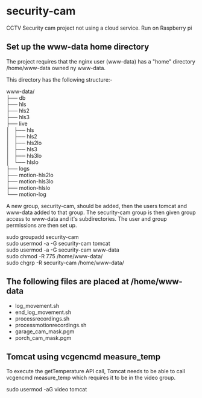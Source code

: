 # security-cam
CCTV Security cam project not using a cloud service. Run on Raspberry pi

## Set up the www-data home directory
The project requires that the nginx user (www-data) has a "home" directory /home/www-data owned ny www-data.

This directory has the following structure:-

www-data/  
├── db  
├── hls  
├── hls2  
├── hls3  
├── live  
│   ├── hls  
│   ├── hls2  
│   ├── hls2lo  
│   ├── hls3  
│   ├── hls3lo  
│   └── hlslo  
├── logs  
├── motion-hls2lo  
├── motion-hls3lo  
├── motion-hlslo  
└── motion-log

A new group, security-cam, should be added, then the users tomcat and www-data added to that group. 
The security-cam group is then given group access to www-data and it's subdirectories. The user and group permissions are then set up.

 sudo groupadd security-cam  
 sudo usermod -a -G security-cam tomcat  
 sudo usermod -a -G security-cam www-data  
 sudo chmod -R 775 /home/www-data/  
 sudo chgrp -R security-cam /home/www-data/  

 ## The following files are placed at /home/www-data
+ log_movement.sh 
+ end_log_movement.sh
+ processrecordings.sh
+ processmotionrecordings.sh
+ garage_cam_mask.pgm
+ porch_cam_mask.pgm 
 ## Tomcat using vcgencmd measure_temp
  To execute the getTemperature API call, Tomcat needs to be able to call vcgencmd measure_temp which requires it to be in the video group.
 
 sudo usermod -aG video tomcat
